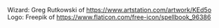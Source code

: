 Wizard: Greg Rutkowski of https://www.artstation.com/artwork/KEd5o
Logo: Freepik of https://www.flaticon.com/free-icon/spellbook_96386